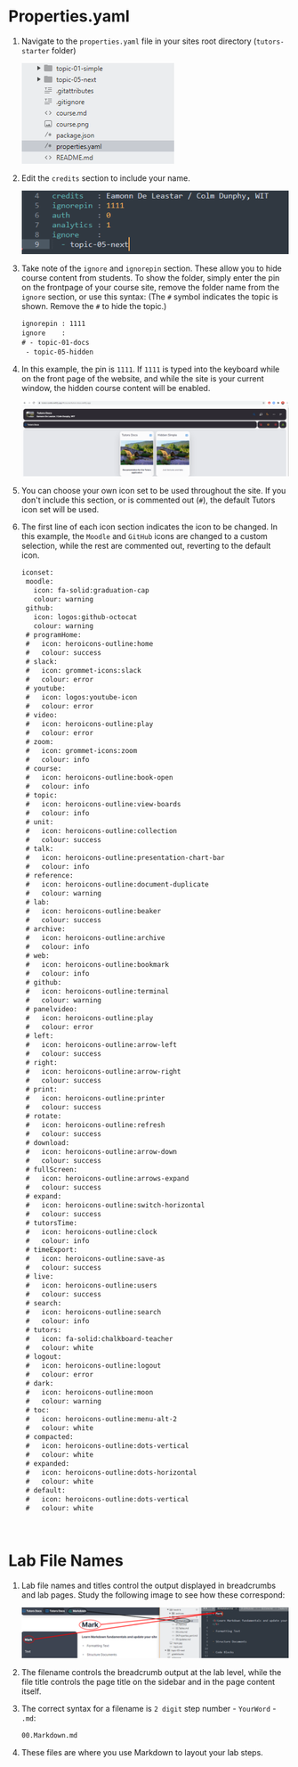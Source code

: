 # Properties.yaml

1. Navigate to the `properties.yaml` file in your sites root directory (`tutors-starter` folder)

    ![Properties](img/properties.png)

2. Edit the `credits` section to include your name.

    ![Credits](img/filecontent.png)

3. Take note of the `ignore` and `ignorepin` section. These allow you to hide course content from students. To show the folder, simply enter the pin on the frontpage of your course site, remove the folder name from the `ignore` section, or use this syntax: (The `#` symbol indicates the topic is shown. Remove the `#` to hide the topic.)

    ~~~html
    ignorepin : 1111
    ignore    : 
    # - topic-01-docs
     - topic-05-hidden
    ~~~ 

4. In this example, the pin is `1111`. If `1111` is typed into the keyboard while on the front page of the website, and while the site is your current window, the hidden course content will be enabled.

    ![Show Hidden](img/hiddenshown.png)

5. You can choose your own icon set to be used throughout the site. If you don't include this section, or is commented out (`#`), the default Tutors icon set will be used. 

6. The first line of each icon section indicates the icon to be changed. In this example, the `Moodle` and `GitHub` icons are changed to a custom selection, while the rest are commented out, reverting to the default icon.

    ~~~
    iconset:
     moodle:
       icon: fa-solid:graduation-cap
       colour: warning
     github:
       icon: logos:github-octocat
       colour: warning   
     # programHome:
     #   icon: heroicons-outline:home
     #   colour: success
     # slack:
     #   icon: grommet-icons:slack
     #   colour: error
     # youtube:
     #   icon: logos:youtube-icon
     #   colour: error
     # video:
     #   icon: heroicons-outline:play
     #   colour: error
     # zoom:
     #   icon: grommet-icons:zoom
     #   colour: info
     # course:
     #   icon: heroicons-outline:book-open
     #   colour: info
     # topic:
     #   icon: heroicons-outline:view-boards
     #   colour: info
     # unit:
     #   icon: heroicons-outline:collection
     #   colour: success
     # talk:
     #   icon: heroicons-outline:presentation-chart-bar
     #   colour: info
     # reference:
     #   icon: heroicons-outline:document-duplicate
     #   colour: warning
     # lab:
     #   icon: heroicons-outline:beaker
     #   colour: success
     # archive:
     #   icon: heroicons-outline:archive
     #   colour: info
     # web:
     #   icon: heroicons-outline:bookmark
     #   colour: info
     # github:
     #   icon: heroicons-outline:terminal
     #   colour: warning
     # panelvideo:
     #   icon: heroicons-outline:play
     #   colour: error
     # left:
     #   icon: heroicons-outline:arrow-left
     #   colour: success
     # right:
     #   icon: heroicons-outline:arrow-right
     #   colour: success
     # print:
     #   icon: heroicons-outline:printer
     #   colour: success
     # rotate:
     #   icon: heroicons-outline:refresh
     #   colour: success
     # download:
     #   icon: heroicons-outline:arrow-down
     #   colour: success
     # fullScreen:
     #   icon: heroicons-outline:arrows-expand
     #   colour: success
     # expand:
     #   icon: heroicons-outline:switch-horizontal
     #   colour: success
     # tutorsTime:
     #   icon: heroicons-outline:clock
     #   colour: info
     # timeExport:
     #   icon: heroicons-outline:save-as
     #   colour: success
     # live:
     #   icon: heroicons-outline:users
     #   colour: success
     # search:
     #   icon: heroicons-outline:search
     #   colour: info
     # tutors:
     #   icon: fa-solid:chalkboard-teacher
     #   colour: white
     # logout:
     #   icon: heroicons-outline:logout
     #   colour: error
     # dark:
     #   icon: heroicons-outline:moon
     #   colour: warning
     # toc:
     #   icon: heroicons-outline:menu-alt-2
     #   colour: white
     # compacted:
     #   icon: heroicons-outline:dots-vertical
     #   colour: white
     # expanded:
     #   icon: heroicons-outline:dots-horizontal
     #   colour: white
     # default:
     #   icon: heroicons-outline:dots-vertical
     #   colour: white

    ~~~
<br />

# Lab File Names

1. Lab file names and titles control the output displayed in breadcrumbs and lab pages. Study the following image to see how these correspond:

    ![Comparison](img/compare.png)

2. The filename controls the breadcrumb output at the lab level, while the file title controls the page title on the sidebar and in the page content itself.         

3. The correct syntax for a filename is `2 digit` step number - `YourWord` - `.md`:

    ~~~html
    00.Markdown.md
    ~~~ 

4. These files are where you use Markdown to layout your lab steps.    
